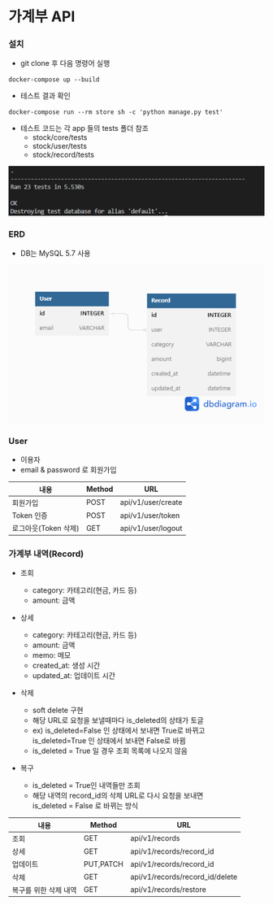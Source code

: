 # 가계부 API

### 설치
- git clone 후 다음 명령어 실행
```
docker-compose up --build
```
- 테스트 결과 확인
```
docker-compose run --rm store sh -c 'python manage.py test'
```
- 테스트 코드는 각 app 들의 tests 폴더 참조
  - stock/core/tests
  - stock/user/tests
  - stock/record/tests
  
<img src='/images/test.PNG'>


### ERD
- DB는 MySQL 5.7 사용
<img src='/images/ERD.png'>

### User
- 이용자
- email & password 로 회원가입

| 내용                 | Method | URL                |
| -------------------- | ------ | ------------------ |
| 회원가입             | POST   | api/v1/user/create |
| Token 인증           | POST   | api/v1/user/token  |
| 로그아웃(Token 삭제) | GET    | api/v1/user/logout |

### 가계부 내역(Record)
- 조회
  - category: 카테고리(현금, 카드 등)
  - amount: 금액 

- 상세
  - category: 카테고리(현금, 카드 등)
  - amount: 금액 
  - memo: 메모
  - created_at: 생성 시간
  - updated_at: 업데이트 시간
- 삭제
  - soft delete 구현
  - 해당 URL로 요청을 보낼때마다 is_deleted의 상태가 토글
  - ex) is_deleted=False 인 상태에서 보내면 True로 바뀌고 \
  is_deleted=True 인 상태에서 보내면 False로 바뀜
  - is_deleted = True 일 경우 조회 목록에 나오지 않음
- 복구
  - is_deleted = True인 내역들만 조회
  - 해당 내역의 record_id의 삭제 URL로 다시 요청을 보내면 \
is_deleted = False 로 바뀌는 방식

| 내용                  | Method    | URL                             |
| --------------------- | --------- | ------------------------------- |
| 조회                  | GET       | api/v1/records                  |
| 상세                  | GET       | api/v1/records/record_id        |
| 업데이트              | PUT,PATCH | api/v1/records/record_id        |
| 삭제                  | GET       | api/v1/records/record_id/delete |
| 복구를 위한 삭제 내역 | GET       | api/v1/records/restore          |


  